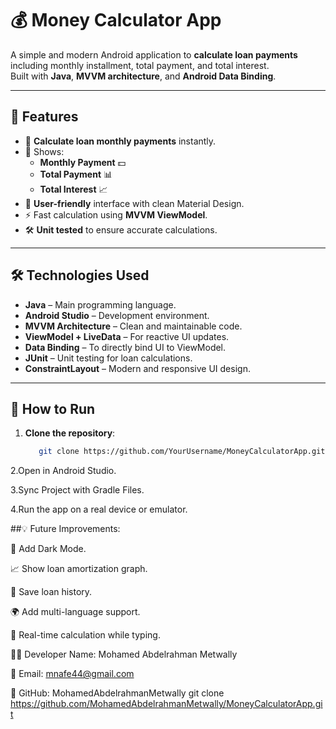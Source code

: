 # 💰 Money Calculator App

A simple and modern Android application to **calculate loan payments** including monthly installment, total payment, and total interest.  
Built with **Java**, **MVVM architecture**, and **Android Data Binding**.

---

## 📌 Features
- 📍 **Calculate loan monthly payments** instantly.
- 🧮 Shows:
  - **Monthly Payment** 💵
  - **Total Payment** 📊
  - **Total Interest** 📈
- 🎯 **User-friendly** interface with clean Material Design.
- ⚡ Fast calculation using **MVVM ViewModel**.
- 🛠 **Unit tested** to ensure accurate calculations.

---

## 🛠 Technologies Used
- **Java** – Main programming language.
- **Android Studio** – Development environment.
- **MVVM Architecture** – Clean and maintainable code.
- **ViewModel + LiveData** – For reactive UI updates.
- **Data Binding** – To directly bind UI to ViewModel.
- **JUnit** – Unit testing for loan calculations.
- **ConstraintLayout** – Modern and responsive UI design.

---

## 🚀 How to Run
1. **Clone the repository**:
   ```bash
      git clone https://github.com/YourUsername/MoneyCalculatorApp.git
2.Open in Android Studio.

3.Sync Project with Gradle Files.

4.Run the app on a real device or emulator.





##💡 Future Improvements:

🌙 Add Dark Mode.

📈 Show loan amortization graph.

💾 Save loan history.

🌍 Add multi-language support.

🔄 Real-time calculation while typing.





👨‍💻 Developer
Name: Mohamed Abdelrahman Metwally

📧 Email: mnafe44@gmail.com

🐙 GitHub: MohamedAbdelrahmanMetwally
   git clone https://github.com/MohamedAbdelrahmanMetwally/MoneyCalculatorApp.git




